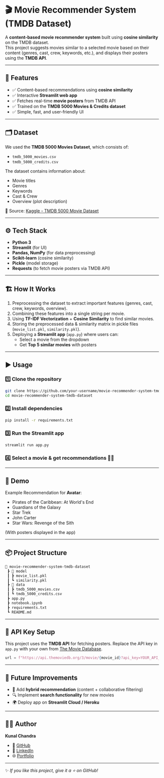 # 🎬 Movie Recommender System (TMDB Dataset)

A **content-based movie recommender system** built using **cosine similarity** on the TMDB dataset.  
This project suggests movies similar to a selected movie based on their content (genres, cast, crew, keywords, etc.), and displays their posters using the **TMDB API**.

---

## 🚀 Features
- ✅ Content-based recommendations using **cosine similarity**  
- ✅ Interactive **Streamlit web app**  
- ✅ Fetches real-time **movie posters** from TMDB API  
- ✅ Trained on the **TMDB 5000 Movies & Credits dataset**  
- ✅ Simple, fast, and user-friendly UI  

---

## 🗂️ Dataset
We used the **TMDB 5000 Movies Dataset**, which consists of:
- `tmdb_5000_movies.csv`
- `tmdb_5000_credits.csv`

The dataset contains information about:
- Movie titles  
- Genres  
- Keywords  
- Cast & Crew  
- Overview (plot description)  

📌 Source: [Kaggle - TMDB 5000 Movie Dataset](https://www.kaggle.com/datasets/tmdb/tmdb-movie-metadata)

---

## ⚙️ Tech Stack
- **Python 3**
- **Streamlit** (for UI)
- **Pandas, NumPy** (for data preprocessing)
- **Scikit-learn** (cosine similarity)
- **Pickle** (model storage)
- **Requests** (to fetch movie posters via TMDB API)

---

## 🏗️ How It Works
1. Preprocessing the dataset to extract important features (genres, cast, crew, keywords, overview).  
2. Combining these features into a single string per movie.  
3. Using **TF-IDF Vectorization** + **Cosine Similarity** to find similar movies.  
4. Storing the preprocessed data & similarity matrix in pickle files (`movie_list.pkl`, `similarity.pkl`).  
5. Deploying a **Streamlit app** (`app.py`) where users can:
	- Select a movie from the dropdown  
	- Get **Top 5 similar movies** with posters  

---

## ▶️ Usage

### 1️⃣ Clone the repository
```bash
git clone https://github.com/your-username/movie-recommender-system-tmdb-dataset.git
cd movie-recommender-system-tmdb-dataset
```

### 2️⃣ Install dependencies

```bash
pip install -r requirements.txt
```

### 3️⃣ Run the Streamlit app

```bash
streamlit run app.py
```

### 4️⃣ Select a movie & get recommendations 🎥🍿

---

## 📸 Demo

Example Recommendation for **Avatar**:

* Pirates of the Caribbean: At World's End
* Guardians of the Galaxy
* Star Trek
* John Carter
* Star Wars: Revenge of the Sith

(With posters displayed in the app)

---

## 📦 Project Structure

```bash
📂 movie-recommender-system-tmdb-dataset
 ┣ 📂 model
 ┃ ┣ movie_list.pkl
 ┃ ┗ similarity.pkl
 ┣ 📂 data
 ┃ ┣ tmdb_5000_movies.csv
 ┃ ┗ tmdb_5000_credits.csv
 ┣ app.py
 ┣ notebook.ipynb
 ┣ requirements.txt
 ┗ README.md
```

---

## 🔑 API Key Setup

This project uses the **TMDB API** for fetching posters.
Replace the API key in `app.py` with your own from [The Movie Database](https://www.themoviedb.org/settings/api).

```python
url = f"https://api.themoviedb.org/3/movie/{movie_id}?api_key=YOUR_API_KEY&language=en-US"
```

---

## 📌 Future Improvements

* 🎯 Add **hybrid recommendation** (content + collaborative filtering)
* 🔍 Implement **search functionality** for new movies
* 🌍 Deploy app on **Streamlit Cloud / Heroku**

---

## 👨‍💻 Author

**Kunal Chandra**

* 🔗 [GitHub](https://github.com/Kunalchandra007)
* 🔗 [LinkedIn](https://www.linkedin.com/in/kunal-chandra007)
* 🌐 [Portfolio](https://my-portfolio-zeta-ruby-26.vercel.app/)

---

✨ *If you like this project, give it a ⭐ on GitHub!*
